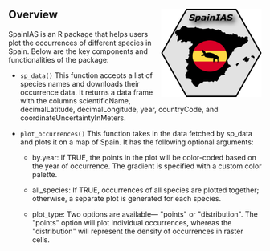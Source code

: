 
<img align="right" src="Icon/g2.png" width="200" style="margin-top: 30px">

## Overview

SpainIAS is an R package that helps users plot the occurrences of different species in Spain. Below are the key components and functionalities of the package:

- `sp_data()` This function accepts a list of species names and downloads their occurrence data. It returns a data frame with the columns scientificName, decimalLatitude, decimalLongitude, year, countryCode, and coordinateUncertaintyInMeters.
- `plot_occurrences()` This function takes in the data fetched by sp_data and plots it on a map of Spain. It has the following optional arguments:
  
  -  by.year: If TRUE, the points in the plot will be color-coded based on the year of occurrence. The gradient is specified with a custom color palette.
  
  - all_species: If TRUE, occurrences of all species are plotted together; otherwise, a separate plot is generated for each species.
  
  - plot_type: Two options are available— "points" or "distribution". The "points" option will plot individual occurrences, whereas the "distribution" will represent the density of occurrences in raster cells.

